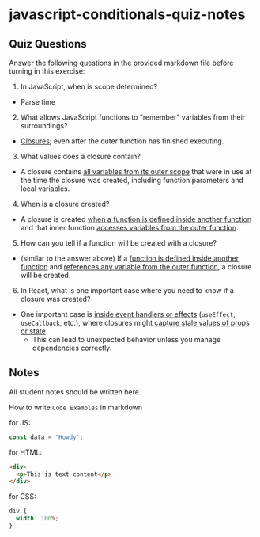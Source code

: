 # javascript-conditionals-quiz-notes

## Quiz Questions

Answer the following questions in the provided markdown file before turning in this exercise:

1. In JavaScript, when is scope determined?

- Parse time

2. What allows JavaScript functions to "remember" variables from their surroundings?

- <ins>Closures</ins>; even after the outer function has finished executing.

3. What values does a closure contain?

- A closure contains <ins>all variables from its outer scope</ins> that were in use at the time the closure was created, including function parameters and local variables.

4. When is a closure created?

- A closure is created <ins>when a function is defined inside another function</ins> and that inner function <ins>accesses variables from the outer function</ins>.

5. How can you tell if a function will be created with a closure?

- (similar to the answer above) If a <ins>function is defined inside another function</ins> and <ins>references any variable from the outer function</ins>, a closure will be created.

6. In React, what is one important case where you need to know if a closure was created?

- One important case is <ins>inside event handlers or effects</ins> (`useEffect`, `useCallback`, etc.), where closures might <ins>capture stale values of props or state</ins>.
  - This can lead to unexpected behavior unless you manage dependencies correctly.

## Notes

All student notes should be written here.

How to write `Code Examples` in markdown

for JS:

```javascript
const data = 'Howdy';
```

for HTML:

```html
<div>
  <p>This is text content</p>
</div>
```

for CSS:

```css
div {
  width: 100%;
}
```
